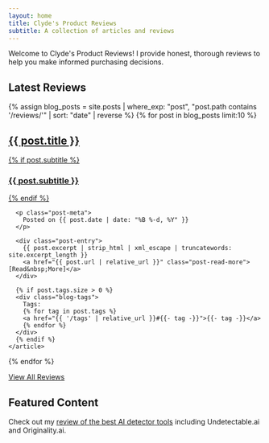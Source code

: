 ```yaml
---
layout: home
title: Clyde's Product Reviews
subtitle: A collection of articles and reviews
---
```


Welcome to Clyde's Product Reviews! I provide honest, thorough reviews to help you make informed purchasing decisions.

## Latest Reviews

<div class="posts-list">
  {% assign blog_posts = site.posts | where_exp: "post", "post.path contains '/reviews/'" | sort: "date" | reverse %}
  {% for post in blog_posts limit:10 %}
    <article class="post-preview">
      <a href="{{ post.url | relative_url }}">
        <h2 class="post-title">{{ post.title }}</h2>
        {% if post.subtitle %}
          <h3 class="post-subtitle">{{ post.subtitle }}</h3>
        {% endif %}
      </a>

      <p class="post-meta">
        Posted on {{ post.date | date: "%B %-d, %Y" }}
      </p>

      <div class="post-entry">
        {{ post.excerpt | strip_html | xml_escape | truncatewords: site.excerpt_length }}
        <a href="{{ post.url | relative_url }}" class="post-read-more">[Read&nbsp;More]</a>
      </div>

      {% if post.tags.size > 0 %}
      <div class="blog-tags">
        Tags:
        {% for tag in post.tags %}
        <a href="{{ '/tags' | relative_url }}#{{- tag -}}">{{- tag -}}</a>
        {% endfor %}
      </div>
      {% endif %}
    </article>
  {% endfor %}
</div>

<div class="text-center">
  <a href="/reviews" class="btn btn-primary">View All Reviews</a>
</div>

## Featured Content

Check out my [review of the best AI detector tools](/blog/ai-detector-tools.html) including Undetectable.ai and Originality.ai.
